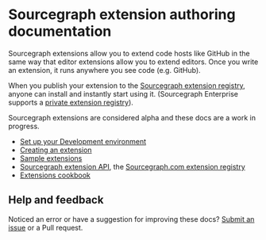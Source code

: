 # Sourcegraph extension authoring documentation

Sourcegraph extensions allow you to extend code hosts like GitHub in the same way that editor extensions allow you to extend editors. Once you write an extension, it runs anywhere you see code (e.g. GitHub).

When you publish your extension to the [Sourcegraph extension registry](https://sourcegraph.com/extensions), anyone can install and instantly start using it. (Sourcegraph Enterprise supports a [private extension registry](https://docs.sourcegraph.com/extensions)).

Sourcegraph extensions are considered alpha and these docs are a work in progress.

 - [Set up your Development environment](docs/development_environment.md)
 - [Creating an extension](docs/creating_an_extension.md)
 - [Sample extensions](https://github.com/sourcegraph/sourcegraph-extension-samples)
 - [Sourcegraph extension API](https://github.com/sourcegraph/sourcegraph-extension-api), the [Sourcegraph.com extension registry](https://sourcegraph.com/extensions)
 - [Extensions cookbook](docs/cookbook.md)

## Help and feedback

Noticed an error or have a suggestion for improving these docs? [Submit an issue](https://github.com/sourcegraph/sourcegraph-extension-docs/issues) or a Pull request.

